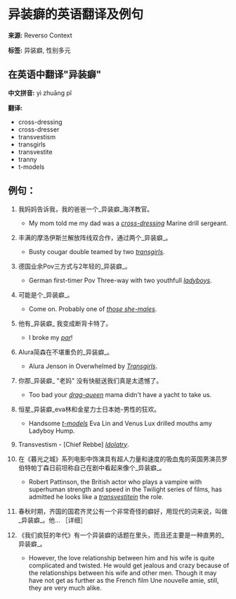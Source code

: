 # 异装癖的英语翻译及例句

**来源:** Reverso Context

**标签:** 异装癖, 性别多元

## 在英语中翻译"异装癖"

**中文拼音:** yì zhuāng pǐ

**翻译:** 
- cross-dressing
- cross-dresser
- transvestism
- transgirls
- transvestite
- tranny
- t-models

## 例句：

1. 我妈妈告诉我，我的爸爸一个_异装癖_海洋教官。
   - My mom told me my dad was a [_cross-dressing_](/翻译/英语-中文/cross-dressing) Marine drill sergeant.

2. 丰满的摩洛伊斯兰解放阵线双合作，通过两个_异装癖_。
   - Busty cougar double teamed by two [_transgirls_](/翻译/英语-中文/transgirls).

3. 德国业余Pov三方式与2年轻的_异装癖_。
   - German first-timer Pov Three-way with two youthfull [_ladyboys_](/翻译/英语-中文/ladyboys).

4. 可能是个_异装癖_。
   - Come on. Probably one of [_those she-males_](/翻译/英语-中文/those+she-males).

5. 他有_异装癖_ 我变成断背卡特了。
   - I broke my [_par_](/翻译/英语-中文/par)!

6. Alura简森在不堪重负的_异装癖_。
   - Alura Jenson in Overwhelmed by [_Transgirls_](/翻译/英语-中文/Transgirls).

7. 你那_异装癖_ "老妈" 没有快艇送我们真是太遗憾了。
   - Too bad your [_drag-queen_](/翻译/英语-中文/drag-queen) mama didn't have a yacht to take us.

8. 恒星_异装癖_eva林和金星力士日本她-男性的狂欢。
   - Handsome [_t-models_](/翻译/英语-中文/t-models) Eva Lin and Venus Lux drilled mouths amy Ladyboy Hump.

9. Transvestism - \[Chief Rebbe\] [_ldolatry_](/翻译/英语-中文/ldolatry).

10. 在《暮光之城》系列电影中饰演具有超人力量和速度的吸血鬼的英国男演员罗伯特帕丁森日前坦称自己在剧中看起来像个_异装癖_。
    - Robert Pattinson, the British actor who plays a vampire with superhuman strength and speed in the Twilight series of films, has admitted he looks like a [_transvestitein_](/翻译/英语-中文/transvestitein) the role.

11. 春秋时期，齐国的国君齐灵公有一个非常奇怪的癖好，用现代的词来说，叫做_异装癖_。他... ［详细］

12. 《我们疯狂的年代》有一个异装癖的话题在里头，而且还主要是一种直男的_异装癖_。
    - However, the love relationship between him and his wife is quite complicated and twisted. He would get jealous and crazy because of the relationships between his wife and other men. Though it may have not get as further as the French film Une nouvelle amie, still, they are very much alike.